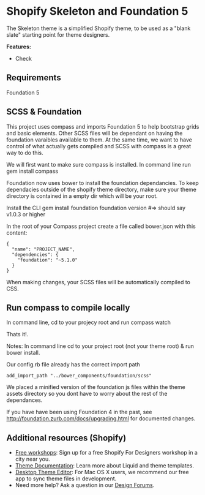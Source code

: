 Shopify Skeleton and Foundation 5
============

The Skeleton theme is a simplified Shopify theme, to be used as a "blank slate" starting point for theme designers.

<b>Features:</b>
- Check

Requirements
---------------------
Foundation 5

SCSS & Foundation
---------------------
This project uses compass and imports Foundation 5 to help bootstrap grids and basic elements. Other SCSS files will be dependant on having the foundation varaibles available to them. At the same time, we want to have control of what actually gets compiled and SCSS with compass is a great way to do this. 

We will first want to make sure compass is installed.
In command line run 
        gem install compass

Foundation now uses bower to install the foundation dependancies. To keep dependacies outside of the shopify theme directory, make sure your theme directory is contained in a empty dir which will be your root. 

Install the CLI
    gem install foundation
    foundation version #=> should say v1.0.3 or higher

In the root of your Compass project create a file called bower.json with this content:

    {
      "name": "PROJECT_NAME",
      "dependencies": {
        "foundation": "~5.1.0"
      }
    }

When making changes, your SCSS files will be automatically compiled to CSS. 

Run compass to compile locally
---------------------

In command line, cd to your projecy root and run
    compass watch

Thats it!. 

Notes:
In command line cd to your project root (not your theme root) & run 
    bower install.

Our config.rb file already has the correct  import path

    add_import_path "../bower_components/foundation/scss"

We placed a minified version of the foundation js files within the theme assets directory so you dont have to worry about the rest of the dependances.

If you have have been using Foundation 4 in the past, see http://foundation.zurb.com/docs/upgrading.html for documented changes.

Additional resources (Shopify)
---------------------
- <a href="http://meetup.shopify.com/">Free workshops</a>: Sign up for a free Shopify For Designers workshop in a city near you.
- <a href="http://docs.shopify.com/themes">Theme Documentation</a>: Learn more about Liquid and theme templates.
- <a href="http://apps.shopify.com/desktop-theme-editor">Desktop Theme Editor</a>: For Mac OS X users, we recommend our free app to sync theme files in development. 
- Need more help? Ask a question in our <a href="http://ecommerce.shopify.com/c/ecommerce-design"> Design Forums</a>.
